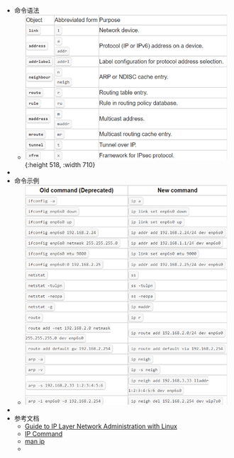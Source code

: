 - 命令语法
	- ![image_1669944886167_0.png](./assets/image_1669944886167_0_1674955818182_0.png){:height 518, :width 710}
-
- 命令示例
	- ![image_1669944951469_0.png](./assets/image_1669944951469_0_1674955859189_0.png)
-
- 参考文档
	- [Guide to IP Layer Network Administration with Linux](http://linux-ip.net/html/index.html)
	- [IP Command](https://www.techplayon.com/ip-command-for-red-hat-enterprise-linux/)
	- [man ip](https://man7.org/linux/man-pages/man8/ip.8.html)
	-